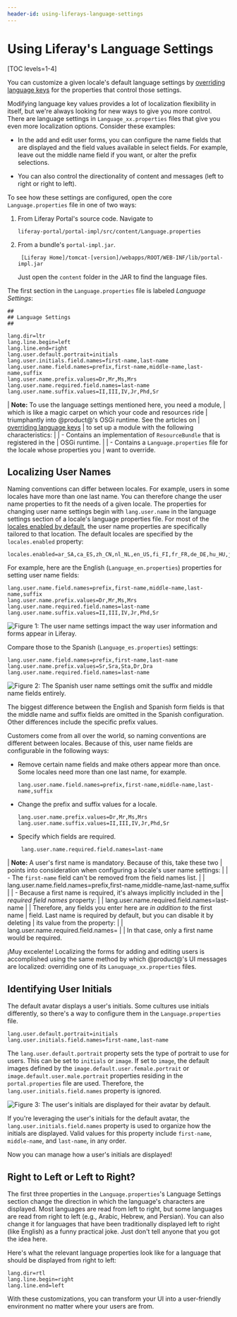 ```yaml
---
header-id: using-liferays-language-settings
---
```


# Using Liferay's Language Settings

[TOC levels=1-4]

You can customize a given locale's default language settings by 
[overriding language keys](/docs/7-2/customization/-/knowledge_base/c/overriding-language-keys) 
for the properties that control those settings. 

Modifying language key values provides a lot of localization flexibility in
itself, but we're always looking for new ways to give you more control. There
are language settings in `Language_xx.properties` files that give you even more
localization options. Consider these examples: 

-   In the add and edit user forms, you can configure the name fields that are 
    displayed and the field values available in select fields. For example, 
    leave out the middle name field if you want, or alter the prefix selections. 

-   You can also control the directionality of content and messages (left to 
    right or right to left). 

To see how these settings are configured, open the core `Language.properties` 
file in one of two ways: 

1.  From Liferay Portal's source code. Navigate to 

        liferay-portal/portal-impl/src/content/Language.properties

2. From a bundle's `portal-impl.jar`.

        [Liferay Home]/tomcat-[version]/webapps/ROOT/WEB-INF/lib/portal-impl.jar

    Just open the `content` folder in the JAR to find the language files.

The first section in the `Language.properties` file is labeled *Language 
Settings*: 

```properties
##
## Language Settings
##

lang.dir=ltr
lang.line.begin=left
lang.line.end=right
lang.user.default.portrait=initials
lang.user.initials.field.names=first-name,last-name
lang.user.name.field.names=prefix,first-name,middle-name,last-name,suffix
lang.user.name.prefix.values=Dr,Mr,Ms,Mrs
lang.user.name.required.field.names=last-name
lang.user.name.suffix.values=II,III,IV,Jr,Phd,Sr
```

| **Note:** To use the language settings mentioned here, you need a module, 
| which is like a magic carpet on which your code and resources ride 
| triumphantly into @product@'s OSGi runtime. See the articles on 
| [overriding language keys](/docs/7-2/customization/-/knowledge_base/c/overriding-language-keys)
| to set up a module with the following characteristics:
| 
| -  Contains an implementation of `ResourceBundle` that is registered in the
|    OSGi runtime. 
| 
| -  Contains a `Language.properties` file for the locale whose properties you
|    want to override. 

## Localizing User Names

Naming conventions can differ between locales. For example, users in some 
locales have more than one last name. You can therefore change the user name 
properties to fit the needs of a given locale. The properties for changing user 
name settings begin with `lang.user.name` in the language settings section of a 
locale's language properties file. For most of the
[locales enabled by default](@platform-ref@/7.2-latest/propertiesdoc/portal.properties.html#Languages%20and%20Time%20Zones),
the user name properties are specifically tailored to that location. The default 
locales are specified by the `locales.enabled` property:

```properties
locales.enabled=ar_SA,ca_ES,zh_CN,nl_NL,en_US,fi_FI,fr_FR,de_DE,hu_HU,ja_JP,pt_BR,es_ES,sv_SE
```

For example, here are the English (`Language_en.properties`) properties for 
setting user name fields:

    lang.user.name.field.names=prefix,first-name,middle-name,last-name,suffix
    lang.user.name.prefix.values=Dr,Mr,Ms,Mrs
    lang.user.name.required.field.names=last-name
    lang.user.name.suffix.values=II,III,IV,Jr,Phd,Sr

![Figure 1: The user name settings impact the way user information and forms appear in Liferay.](../../images/english-user-name-fields.png)

Compare those to the Spanish (`Language_es.properties`) settings:

    lang.user.name.field.names=prefix,first-name,last-name
    lang.user.name.prefix.values=Sr,Sra,Sta,Dr,Dra
    lang.user.name.required.field.names=last-name

![Figure 2: The Spanish user name settings omit the suffix and middle name fields entirely.](../../images/spanish-user-name-fields.png)

The biggest difference between the English and Spanish form fields is that the
middle name and suffix fields are omitted in the Spanish configuration. Other
differences include the specific prefix values.



Customers come from all over the world, so naming conventions are different
between locales. Because of this, user name fields are configurable in the
following ways:

-   Remove certain name fields and make others appear more than once. Some
    locales need more than one last name, for example.

    ```properties
    lang.user.name.field.names=prefix,first-name,middle-name,last-name,suffix
    ```

-   Change the prefix and suffix values for a locale.

    ```properties
    lang.user.name.prefix.values=Dr,Mr,Ms,Mrs
    lang.user.name.suffix.values=II,III,IV,Jr,Phd,Sr
    ```

-  Specify which fields are required.

        lang.user.name.required.field.names=last-name

| **Note:** A user's first name is mandatory. Because of this, take these two
| points into consideration when configuring a locale's user name settings:
| 
| - The `first-name` field can't be removed from the field names list.
| 
|         lang.user.name.field.names=prefix,first-name,middle-name,last-name,suffix
| 
| - Because a first name is required, it's always implicitly included in the
|   *required field names* property:
| 
|         lang.user.name.required.field.names=last-name
| 
|     Therefore, any fields you enter here are *in addition to* the first name
|     field. Last name is required by default, but you can disable it by deleting
|     its value from the property:
| 
|         lang.user.name.required.field.names=
| 
|     In that case, only a first name would be required.







¡Muy excelente! Localizing the forms for adding and editing users is
accomplished using the same method by which @product@'s UI messages are
localized: overriding one of its `Lanuguage_xx.properties` files.

## Identifying User Initials

The default avatar displays a user's initials. Some cultures use initials
differently, so there's a way to configure them in the `Language.properties`
file.

    lang.user.default.portrait=initials
    lang.user.initials.field.names=first-name,last-name

The `lang.user.default.portrait` property sets the type of portrait to use for
users. This can be set to `initials` or `image`. If set to `image`, the default
images defined by the `image.default.user.female.portrait` or
`image.default.user.male.portrait` properties residing in the
`portal.properties` file are used. Therefore, the
`lang.user.initials.field.names` property is ignored.

![Figure 3: The user's initials are displayed for their avatar by default.](../../images/initials-avatar.png)

If you're leveraging the user's initials for the default avatar, the
`lang.user.initials.field.names` property is used to organize how the initials
are displayed. Valid values for this property include `first-name`,
`middle-name`, and `last-name`, in any order.

Now you can manage how a user's initials are displayed!

## Right to Left or Left to Right?

The first three properties in the `Language.properties`'s Language Settings
section change the direction in which the language's characters are displayed.
Most languages are read from left to right, but some languages are read from
right to left (e.g., Arabic, Hebrew, and Persian). You can also change it for
languages that have been traditionally displayed left to right (like English) as
a funny practical joke. Just don't tell anyone that you got the idea here.

Here's what the relevant language properties look like for a language that
should be displayed from right to left:

    lang.dir=rtl
    lang.line.begin=right
    lang.line.end=left

With these customizations, you can transform your UI into a user-friendly
environment no matter where your users are from.
